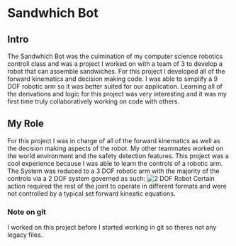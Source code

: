 # Sandwhich Bot
## Intro
The Sandwhich Bot was the culmination of my computer science robotics controll class and was a project I worked on with a team of 3 to develop a robot that can assemble sandwiches. For this project I developed all of the forward kinematics and decision making code. I was able to simplify a 9 DOF robotic arm so it was better suited for our application. Learning all of the derivations and logic for this project was very interesting and it was my first time truly collaboratively working on code with others.

## My Role
For this project I was in charge of all of the forward kinematics as well as the decision making aspects of the robot. My other teammates worked on the world environment and the safety detection features. This project was a cool experience because I was able to learn the controls of a robotic arm. The System was reduced to a 3 DOF robotic arm with the majority of the controls via a 2 DOF system governed as such:
![2 DOF Robot](https://i.ytimg.com/vi/IKOGwoJ2HLk/maxresdefault.jpg)
Certain action required the rest of the joint to operate in different formats and were not controlled by a typical set forward kineatic equations.

### Note on git
I worked on this project before I started working in git so theres not any legacy files.